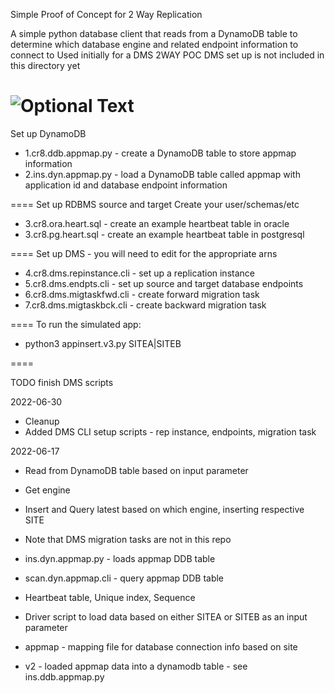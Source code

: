 Simple Proof of Concept for 2 Way Replication

A simple python database client that reads from a DynamoDB table
to determine which database engine and related endpoint information to connect to 
Used initially for a DMS 2WAY POC
DMS set up is not included in this directory yet

![Optional Text](../blob/master/DMS/2WAYPOC/2way.jpg)
====
Set up DynamoDB 

- 1.cr8.ddb.appmap.py - create a DynamoDB table to store appmap information
- 2.ins.dyn.appmap.py - load a DynamoDB table called appmap with application id and database endpoint information

====
Set up RDBMS source and target 
Create your user/schemas/etc

- 3.cr8.ora.heart.sql - create an example heartbeat table in oracle
- 3.cr8.pg.heart.sql - create an example heartbeat table in postgresql

====
Set up DMS - you will need to edit for the appropriate arns

- 4.cr8.dms.repinstance.cli - set up a replication instance
- 5.cr8.dms.endpts.cli - set up source and target database endpoints
- 6.cr8.dms.migtaskfwd.cli - create forward migration task
- 7.cr8.dms.migtaskbck.cli - create backward migration task


====
To run the simulated app:
- python3 appinsert.v3.py SITEA|SITEB

====


TODO
finish DMS scripts

2022-06-30
- Cleanup
- Added DMS CLI setup scripts - rep instance, endpoints, migration task

2022-06-17
- Read from DynamoDB table based on input parameter
- Get engine
- Insert and Query latest based on which engine, inserting respective SITE
- Note that DMS migration tasks are not in this repo
- ins.dyn.appmap.py - loads appmap DDB table
- scan.dyn.appmap.cli - query appmap DDB table


- Heartbeat table, Unique index, Sequence
- Driver script to load data based on either SITEA or SITEB as an input parameter
- appmap - mapping file for database connection info based on site
- v2 - loaded appmap data into a dynamodb table - see ins.ddb.appmap.py



